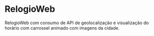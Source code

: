 # RelogioWeb
RelogioWeb com consumo de API de geolocalização e visualização do horário com carrossel animado com imagens da cidade.
